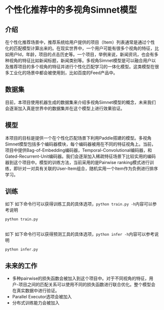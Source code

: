 # 个性化推荐中的多视角Simnet模型

## 介绍
在个性化推荐场景中，推荐系统给用户提供的项目（Item）列表通常是通过个性化的匹配模型计算出来的。在现实世界中，一个用户可能有很多个视角的特征，比如用户Id，年龄，项目的点击历史等。一个项目，举例来说，新闻资讯，也会有多种视角的特征比如新闻标题，新闻类别等。多视角Simnet模型是可以融合用户以及推荐项目的多个视角的特征并进行个性化匹配学习的一体化模型。这类模型在很多工业化的场景中都会被使用到，比如百度的Feed产品中。

## 数据集
目前，本项目使用机器生成的数据集来介绍多视角Simnet模型的概念，未来我们会逐渐加入真是世界中的数据集并在这个模型上进行效果验证。

## 模型
本项目的目标是提供一个在个性化匹配场景下利用Paddle搭建的模型。多视角Simnet模型包括多个编码器模块，每个编码器被用在不同的特征视角上。当前，项目中提供Bag-of-Embedding编码器，Temporal-Convolutional编码器，和Gated-Recurrent-Unit编码器。我们会逐渐加入稀疏特征场景下比较实用的编码器到这个项目中。模型的训练方法，当前采用的是Pairwise ranking模式进行训练，即针对一对具有关联的User-Item组合，随机实用一个Item作为负例进行排序学习。

## 训练
如下
如下命令行可以获得训练工具的具体选项，`python train.py -h`内容可以参考说明
```bash
python train.py
```
## 
如下
如下命令行可以获得预测工具的具体选项，`python infer -h`内容可以参考说明
```bash
python infer.py
```
## 未来的工作
- 多种pairwise的损失函数会被加入到这个项目中。对于不同视角的特征，用户-项目之间的匹配关系可以使用不同的损失函数进行联合优化。整个模型会在真实数据中进行验证。
- Parallel Executor选项会被加入
- 分布式训练能力会被加入
